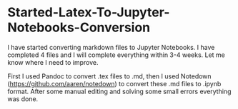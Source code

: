 # Started-Latex-To-Jupyter-Notebooks-Conversion
I have started converting markdown files to Jupyter Notebooks. I have completed 4 files and I will complete everything within 3-4 weeks. Let me know where I need to improve. 

First I used Pandoc to convert .tex files to .md,
then I used Notedown (https://github.com/aaren/notedown) to convert these .md files to .ipynb format.
After some manual editing and solving some small errors everything was done.
